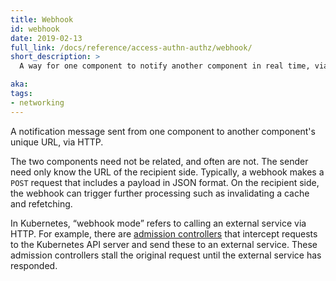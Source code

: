 ```yaml
---
title: Webhook
id: webhook
date: 2019-02-13
full_link: /docs/reference/access-authn-authz/webhook/
short_description: >
  A way for one component to notify another component in real time, via HTTP.

aka:
tags:
- networking
---
```

 A notification message sent from one component to another component's unique URL,
 via HTTP.

<!--more-->

The two components need not be related, and often are not. The sender need only
know the URL of the recipient side. Typically, a webhook makes a `POST` request
that includes a payload in JSON format. On the recipient side, the webhook can
trigger further processing such as invalidating a cache and refetching.

In Kubernetes, “webhook mode” refers to calling an external service via HTTP.
For example, there are [admission controllers](/docs/reference/access-authn-authz/admission-controllers/)
that intercept requests to the Kubernetes API server and send these to an
external service. These admission controllers stall the original request
until the external service has responded.
